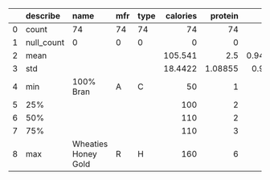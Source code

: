 |    | describe   | name                | mfr   | type   |   calories |   protein |       fat |   sodium |    fiber |    carbo |   sugars |   potass |   vitamins |     shelf |   weight |      cups |   rating |
|---:|:-----------|:--------------------|:------|:-------|-----------:|----------:|----------:|---------:|---------:|---------:|---------:|---------:|-----------:|----------:|---------:|----------:|---------:|
|  0 | count      | 74                  | 74    | 74     |    74      |  74       | 74        |  74      | 74       | 74       | 74       |  74      |    74      | 74        | 74       | 74        |  74      |
|  1 | null_count | 0                   | 0     | 0      |     0      |   0       |  0        |   0      |  0       |  0       |  0       |   0      |     0      |  0        |  0       |  0        |   0      |
|  2 | mean       |                     |       |        |   105.541  |   2.5     |  0.945946 | 160.676  |  2.09054 | 14.5946  |  6.77027 |  92.6757 |    28.3784 |  2.17568  |  1.02743 |  0.818243 |  42.8793 |
|  3 | std        |                     |       |        |    18.4422 |   1.08855 |  0.96361  |  85.1884 |  2.404   |  4.34921 |  4.46768 |  70.5781 |    22.7871 |  0.833512 |  0.15126 |  0.234914 |  14.2805 |
|  4 | min        | 100% Bran           | A     | C      |    50      |   1       |  0        |   0      |  0       | -1       | -1       |  -1      |     0      |  1        |  0.5     |  0.25     |  18.0429 |
|  5 | 25%        |                     |       |        |   100      |   2       |  0        | 130      |  0       | 12       |  3       |  40      |    25      |  1        |  1       |  0.67     |  32.2076 |
|  6 | 50%        |                     |       |        |   110      |   2       |  1        | 180      |  1.5     | 14       |  6       |  90      |    25      |  2        |  1       |  0.75     |  40.4488 |
|  7 | 75%        |                     |       |        |   110      |   3       |  1        | 220      |  3       | 17       | 11       | 115      |    25      |  3        |  1       |  1        |  51.5922 |
|  8 | max        | Wheaties Honey Gold | R     | H      |   160      |   6       |  5        | 320      | 14       | 23       | 15       | 330      |   100      |  3        |  1.5     |  1.5      |  93.7049 |